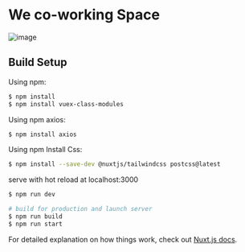 # We co-working Space
![image](https://user-images.githubusercontent.com/37680262/123628707-9a675500-d83d-11eb-8a4d-f3a8c8b4e9d6.png)

## Build Setup
Using npm:
```bash
$ npm install
$ npm install vuex-class-modules
```
Using npm axios:
```bash
$ npm install axios
```
Using npm Install Css:
```bash
$ npm install --save-dev @nuxtjs/tailwindcss postcss@latest
```
serve with hot reload at localhost:3000
```bash
$ npm run dev

# build for production and launch server
$ npm run build
$ npm run start
```

For detailed explanation on how things work, check out [Nuxt.js docs](https://nuxtjs.org).
